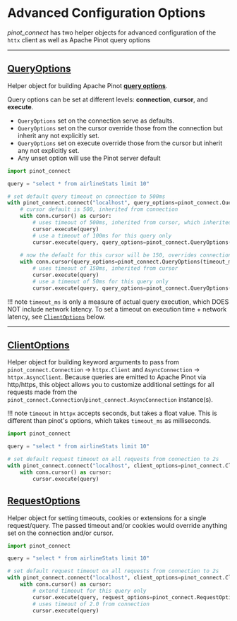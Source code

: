 # Advanced Configuration Options
*pinot_connect* has two helper objects for advanced configuration of the `httx` client as well as Apache Pinot query options

---
## [QueryOptions](../reference/options.md#queryoptions)
Helper object for building Apache Pinot 
[**query options**](https://docs.pinot.apache.org/users/user-guide-query/query-options).

Query options can be set at different levels: **connection**, **cursor**, and **execute**.

- `QueryOptions` set on the connection serve as defaults.
- `QueryOptions` set on the cursor override those from the connection but inherit any not explicitly set.
- `QueryOptions` set on execute override those from the cursor but inherit any not explicitly set.
- Any unset option will use the Pinot server default

```python title="Using QueryOptions"
import pinot_connect

query = "select * from airlineStats limit 10"

# set default query timeout on connection to 500ms
with pinot_connect.connect("localhost", query_options=pinot_connect.QueryOptions(timeout_ms=500)) as conn:
    # cursor default is 500, inherited from connection
    with conn.cursor() as cursor:  
        # uses timeout of 500ms, inherited from cursor, which inherited from connection
        cursor.execute(query)
        # use a timeout of 100ms for this query only
        cursor.execute(query, query_options=pinot_connect.QueryOptions(timeout_ms=100))
        
    # now the default for this cursor will be 150, overrides connection default of 500ms
    with conn.cursor(query_options=pinot_connect.QueryOptions(timeout_ms=150)): 
        # uses timeout of 150ms, inherited from cursor
        cursor.execute(query)
        # use a timeout of 50ms for this query only
        cursor.execute(query, query_options=pinot_connect.QueryOptions(timeout_ms=50))
```
!!! note
    `timeout_ms` is only a measure of actual query execution, which DOES NOT include network latency.  To set a timeout
    on execution time + network latency, see [`ClientOptions`](#clientoptions) below.

---
## [ClientOptions](../reference/options.md#clientoptions)
Helper object for building keyword arguments to pass from  `pinot_connect.Connection` -> `httpx.Client` and `AsyncConnection` 
-> `httpx.AsyncClient`.  Because queries are emitted to Apache Pinot via http/https, this object allows you to customize
additional settings for all requests made from the `pinot_connect.Connection`/`pinot_connect.AsyncConnection` instance(s).

!!! note
    `timeout` in `httpx` accepts seconds, but takes a float value.  This is different than pinot's options, which takes
    `timeout_ms` as milliseconds.

```python title="Using ClientOptions"
import pinot_connect

query = "select * from airlineStats limit 10"

# set default request timeout on all requests from connection to 2s
with pinot_connect.connect("localhost", client_options=pinot_connect.ClientOptions(timeout=2)) as conn:
    with conn.cursor() as cursor:  
        cursor.execute(query)
```

## [RequestOptions](../reference/options.md#requestoptions)
Helper object for setting timeouts, cookies or extensions for a single request/query.  The passed timeout and/or cookies
would override anything set on the connection and/or cursor.

```python title="Using RequestOptions"
import pinot_connect

query = "select * from airlineStats limit 10"

# set default request timeout on all requests from connection to 2s
with pinot_connect.connect("localhost", client_options=pinot_connect.ClientOptions(timeout=2.0)) as conn:
    with conn.cursor() as cursor:  
        # extend timeout for this query only
        cursor.execute(query, request_options=pinot_connect.RequestOptions(timeout=5.0))
        # uses timeout of 2.0 from connection
        cursor.execute(query)
```